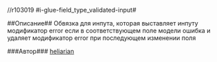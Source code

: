 //r103019
#i-glue-field_type_validated-input#      

##Описание##
Обвязка для инпута, которая выставляет инпуту модификатор error если в соответствующем поле модели ошибка
и удаляет модификатор error при последующем изменении поля

###Автор###
[heliarian ](https://staff.yandex-team.ru/heliarian )
